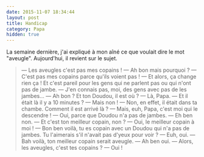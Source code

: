 ```yaml
---
date: 2015-11-07 18:34:44
layout: post
title: Handicap
category: Papa
hidden: true
---
```


La semaine dernière, j'ai expliqué à mon aîné ce que voulait dire le mot "aveugle". Aujourd'hui, il revient sur le sujet.

> — Les aveugles c'est pas mes copains !
> — Ah bon mais pourquoi ?
> — C'est pas mes copains parce qu'ils voient pas !
> — Et alors, ça change rien ça ! Et c'est pareil pour les gens qui ne parlent pas ou qui n'ont pas de jambe.
> — J'en connais pas, moi, des gens avec pas de les jambes...
> — Ah bon ? Et ton Doudou, il est où ?
> — Là, Papa.
> — Et il était là il y a 10 minutes ?
> — Mais non !
> — Non, en effet, il était dans ta chambe. Comment il est arrivé là ?
> — Mais, euh, Papa, c'est moi qui le descendre !
> — Oui, parce que Doudou n'a pas de jambes.
> — Eh ben non.
> — Et c'est ton meilleur copain, non ?
> — Oui, le meilleur copain à moi !
> — Bon ben voilà, tu es copain avec un Doudou qui n'a pas de jambes. Tu l'aimerais s'il n'avait pas d'yeux pour voir ?
> — Euh, oui.
> — Bah voilà, ton meilleur copain serait aveugle.
> — Ah ben oui.
> — Alors, les aveugles, c'est tes copains ?
> — Oui !


